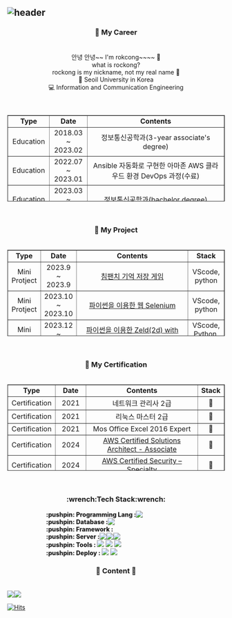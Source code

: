 ![header](https://capsule-render.vercel.app/api?type=waving&color=FF7F50&height=300&section=header&text=rockong%20Github&fontsize=70&fontColor=D4F0F0&animation=twinkling&descSize=30)
---
<h3 align = "center">🔭 My Career<br><br></h3>
<!-- 해당 부분은 프로필에 대한 간략한 설명입니다. -->
<div align = "center">
안녕 안녕~~ I'm rokcong~~~~  👋<br>
what is rockong?<br>
rockong is my nickname, not my real name 🤫<br>
💙 Seoil University in Korea<br>
💻 Information and Communication Engineering<br>
</div>
<br><br>

<div align = "center">
<table style="border-collapse: collapse; width: 100%; height: 200px;"border="1" data-ke-align="center" align = "center">
<!-- 교육 및 경력을 표시하는 테이블 -->
  <tbody>
    <tr style="height: 20px;">
      <td style="width: 15%; height: 20px; text-align: center;font-weight: 800;"><b>Type</b> </td>
      <td style="width: 15%; height: 20px; text-align: center;font-weight: 800;"><b>Date</b></td>
      <td style="width: 60%; height: 20px; text-align: center;font-weight: 800;"><b>Contents</b></td>
    </tr>
    <!-- 교육 및 경력 항목을 표시합니다! -->
    <tr style="height: 20px;">
      <td style="width: 14%; height: 20px; text-align: center;">Education</td>
      <td style="width: 15%; height: 20px; text-align: center;">2018.03 ~ 2023.02</td>
      <td style="width: 60%; height: 20px; text-align: center;">정보통신공학과(3-year associate's degree)</td>
    </tr>
        <tr style="height: 20px;">
      <td style="width: 14%; height: 20px; text-align: center;">Education</td>
      <td style="width: 15%; height: 20px; text-align: center;">2022.07 ~ 2023.01</td>
      <td style="width: 60%; height: 20px; text-align: center;">Ansible 자동화로 구현한 아마존 AWS 클라우드 환경 DevOps 과정(수료)</td>
    </tr>
    <tr style="height: 20px;">
      <td style="width: 14%; height: 20px; text-align: center;">Education</td>
      <td style="width: 15%; height: 20px; text-align: center;">2023.03 ~ 2024.02</td>
      <td style="width: 60%; height: 20px; text-align: center;">정보통신공학과(bachelor degree)</td>
    </tr>
    <tr style="height: 20px;">
      <td style="width: 14%; height: 20px; text-align: center;">Education</td>
      <td style="width: 15%; height: 20px; text-align: center;">2023.12 ~ 2024.04</td>
      <td style="width: 60%; height: 20px; text-align: center;">Sesac AWS 부트 캠프</td>
    </tr>
  </tbody>
</table>
</div>
<br>

<h3 align = "center">📰 My Project<br><br></h3>
<div align = "center">
<table style="border-collapse: collapse; width: 100%; height: 200px;"border="1" data-ke-align="center" align = "center">
<!-- 프로젝트 표시하는 테이블 -->
  <tbody>
    <tr style="height: 20px;">
      <td style="width: 14%; height: 20px; text-align: center;font-weight: 800;"><b>Type</b> </td>
      <td style="width: 15%; height: 20px; text-align: center;font-weight: 800;"><b>Date</b></td>
      <td style="width: 60%; height: 20px; text-align: center;font-weight: 800;"><b>Contents</b></td>
      <td style="width: 11%; height: 20px; text-align: center;font-weight: 800;"><b>Stack</b></td>
    </tr>
    <tr style="height: 20px;">
      <td style="width: 14%; height: 20px; text-align: center;">Mini Protject</td>
      <td style="width: 15%; height: 20px; text-align: center;">2023.9 ~ 2023.9</td>
      <td style="width: 60%; height: 20px; text-align: center;"><a href="https://github.com/rokcong/firstpython/tree/main/memory_test">침팬치 기억 저장 게임</a></td>
      <td style="width: 11%; height: 20px; text-align: center;">VScode, python</td>
    </tr>
    <tr style="height: 20px;">
      <td style="width: 14%; height: 20px; text-align: center;">Mini Protject</td>
      <td style="width: 15%; height: 20px; text-align: center;">2023.10 ~ 2023.10</td>
      <td style="width: 60%; height: 20px; text-align: center;"><a href="https://github.com/rokcong/firstpython/tree/main/first_selenium">파이썬을 이용한 웹 Selenium</a></td>
      <td style="width: 11%; height: 20px; text-align: center;">VScode, python</td>
    </tr>
    <tr style="height: 20px;">
      <td style="width: 14%; height: 20px; text-align: center;">Mini Protject</td>
      <td style="width: 15%; height: 20px; text-align: center;">2023.12 ~ 2023.12</td>
      <td style="width: 60%; height: 20px; text-align: center;"><a href="https://github.com/rokcong/firstpython/tree/main/Zelda(2D)">파이썬을 이용한 Zeld(2d) with soullike)</a></td>
      <td style="width: 11%; height: 20px; text-align: center;">VScode, Python, Tilemap</td>
    </tr>
    <tr style="height: 20px;">
      <td style="width: 14%; height: 20px; text-align: center;">Mini Protject</td>
      <td style="width: 15%; height: 20px; text-align: center;">2024.02 ~ 2024.02</td>
      <td style="width: 60%; height: 20px; text-align: center;"><a href="https://blog.naver.com/yun39442/223344638983">Docker를 이용한 WebVM와 DBVM을 이용한 웹 서비스</a></td>
      <td style="width: 11%; height: 20px; text-align: center;">Ubuntu, Python, Docker, Mysql, Vmware, Vmhost</td>
    </tr>
    <tr style="height: 20px;">
      <td style="width: 14%; height: 20px; text-align: center;">Mini Protject</td>
      <td style="width: 15%; height: 20px; text-align: center;">2023.12 ~ 2023.12</td>
      <td style="width: 60%; height: 20px; text-align: center;"><a href="https://github.com/rokcong/taro_arcana">LLM을 이용한 타로 웹 사이트</a></td>
      <td style="width: 11%; height: 20px; text-align: center;">VScode, Python, Tilemap</td>
    </tr>
  </tbody>
</table>
</div>
<br>

<h3 align = "center">📖 My Certification<br><br></h3>
<div align = "center">
<table style="border-collapse: collapse; width: 100%; height: 200px;"border="1" data-ke-align="center" align = "center">
<!-- 자격증 표시하는 테이블 -->
  <tbody>
    <tr style="height: 20px;">
      <td style="width: 14%; height: 20px; text-align: center;font-weight: 800;"><b>Type</b> </td>
      <td style="width: 15%; height: 20px; text-align: center;font-weight: 800;"><b>Date</b></td>
      <td style="width: 60%; height: 20px; text-align: center;font-weight: 800;"><b>Contents</b></td>
      <td style="width: 11%; height: 20px; text-align: center;font-weight: 800;"><b>Stack</b></td>
    </tr>
    <tr style="height: 20px;">
      <td style="width: 14%; height: 20px; text-align: center;">Certification</td>
      <td style="width: 15%; height: 20px; text-align: center;">2021</td>
      <td style="width: 60%; height: 20px; text-align: center;">네트워크 관리사 2급</td>
      <td style="width: 11%; height: 20px; text-align: center;">📇</td>
    </tr>
    <tr style="height: 20px;">
      <td style="width: 14%; height: 20px; text-align: center;">Certification</td>
      <td style="width: 15%; height: 20px; text-align: center;">2021</td>
      <td style="width: 60%; height: 20px; text-align: center;">리눅스 마스터 2급</td>
      <td style="width: 11%; height: 20px; text-align: center;">📇</td>
    </tr>
    <tr style="height: 20px;">
      <td style="width: 14%; height: 20px; text-align: center;">Certification</td>
      <td style="width: 15%; height: 20px; text-align: center;">2021</td>
      <td style="width: 60%; height: 20px; text-align: center;">Mos Office Excel 2016 Expert</td>
      <td style="width: 11%; height: 20px; text-align: center;">📇</td>
    </tr>
    <tr style="height: 20px;">
      <td style="width: 14%; height: 20px; text-align: center;">Certification</td>
      <td style="width: 15%; height: 20px; text-align: center;">2024</td>
      <td style="width: 60%; height: 20px; text-align: center;"><a href="https://www.credly.com/badges/31e9c1f9-9bde-4ab8-8209-4e302559b0c9/public_url">AWS Certified Solutions Architect - Associate</a></td>
      <td style="width: 11%; height: 20px; text-align: center;">📇</td>
    </tr>
    <tr style="height: 20px;">
      <td style="width: 14%; height: 20px; text-align: center;">Certification</td>
      <td style="width: 15%; height: 20px; text-align: center;">2024</td>
      <td style="width: 60%; height: 20px; text-align: center;"><a href="https://www.credly.com/badges/f3d99ee7-93df-48f3-a153-233e9cec1c67">AWS Certified Security – Specialty</a></td>
      <td style="width: 11%; height: 20px; text-align: center;">📇</td>
    </tr>
  </tbody>
</table>
</div>
<br>

<!-- 기술 스택을 나타내는 섹션 -->
<h3 align = "center">:wrench:Tech Stack:wrench:<br></h3>
<!-- 프로그래밍 언어, 프레임워크, 데이터베이스, 배포 등의 기술 스택을 나타냅니다. -->
<div style = "display: flex;">
  <span align="center" style = "margin-left: 90px; font-weight: 800;">:pushpin: Programming Lang : </span> 
    <img src="https://img.shields.io/badge/Python-3776AB?style=flat-square&logo=Python&logoColor=white"/>
</div>
<div style = "display: flex;">
  <span align="center" style = "margin-left: 90px; font-weight: 800;">:pushpin: Database : </span>
    <img src="https://img.shields.io/badge/Mysql-4479A1?style=flat-square&logo=Mysql&logoColor=black"/>
</div>
<div>
  <span align="center" style = "margin-left: 90px; font-weight: 800;">:pushpin: Framework : </span> 
  
</div>
<div style = "display: flex;">
  <span align="center" style = "margin-left: 90px; font-weight: 800;">:pushpin: Server : </span> 
    <img src="https://img.shields.io/badge/rockylinux-10B981?style=flat-square&logo=rockylinux&logoColor=white"/>
    <img src="https://img.shields.io/badge/ubuntu-E95420?style=flat-square&logo=ubuntu&logoColor=white"/>
    <img src="https://img.shields.io/badge/kalilinux-557C94?style=flat-square&logo=kalilinux&logoColor=black"/>
</div>
<div>
  <span align="center" style = "margin-left: 90px; font-weight: 800;">:pushpin: Tools : </span> 
  <img src="https://img.shields.io/badge/visualstudiocode-007ACC?style=flat-square&logo=visualstudiocode&logoColor=white">
  <img src="https://img.shields.io/badge/pycharm-000000?style=flat-square&logo=pycharm&logoColor=white">
  <img src="https://img.shields.io/badge/vmware-607078?style=flat-square&logo=vmware&logoColor=white">
</div>
<div>
  <span align="center" style = "margin-left: 90px; font-weight: 800;">:pushpin: Deploy : </span>
   <img src="https://img.shields.io/badge/Amazon AWS-232F3E?style=flat-square&logo=Amazon AWS&logoColor=orange"/>
   <img src="https://img.shields.io/badge/Docker-2496ED?style=flat-square&logo=docker&logoColor=white"/>
</div>



<!-- 콘텐츠 링크 --> 
<h3 align="center"> 🔗 Content 🔗 <br><br></h3>
<div style = "display: flex; align-item : center; justify-item: center" align = "center">
<a href="mailto:yun39442@naver.com"><img src="https://img.shields.io/badge/Naver-1E8E3E?style=flat-square&logo=Naver&logoColor=White"></a>
<a href="https://blog.naver.com/yun39442"><img src="https://img.shields.io/badge/Blogger-FF5722?style=flat-square&logo=Blogger&logoColor=white"></a>
</div>

[![Hits](https://hits.seeyoufarm.com/api/count/incr/badge.svg?url=https%3A%2F%2Fgithub.com%2Frokcong&count_bg=%2300F18D&title_bg=%23AE2424&icon=&icon_color=%237E1B1B&title=hits&edge_flat=false)](https://hits.seeyoufarm.com)


